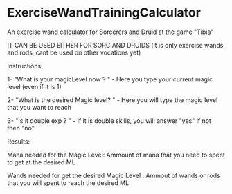 # ExerciseWandTrainingCalculator
An exercise wand calculator for Sorcerers and Druid at the game "Tibia"

IT CAN BE USED EITHER FOR SORC AND DRUIDS (it is only exercise wands and rods, cant be used on other vocations yet)

Instructions:

1- "What is your magicLevel now ? " - Here you type your current magic level (even if it is 1)

2- "What is the desired Magic level? " - Here you will type the magic level that you want to reach

3- "Is it double exp ? " - If it is double skills, you will answer "yes" if not then "no"


Results:

Mana needed for the Magic Level: Ammount of mana that you need to spent to get at the desired ML

Wands needed for get the desired Magic Level : Ammout of wands or rods that you will spent to reach the desired ML
